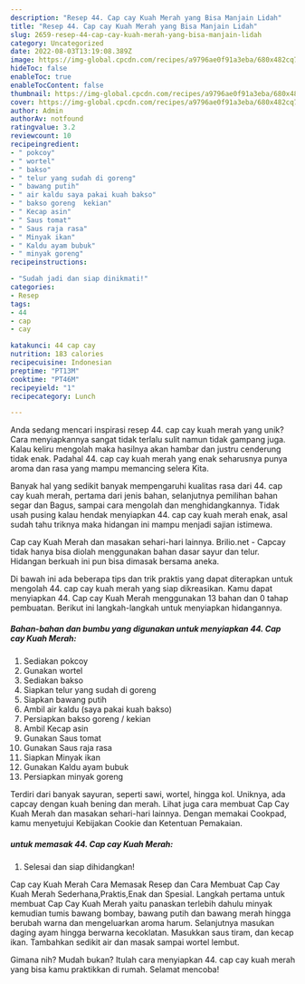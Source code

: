 ```yaml
---
description: "Resep 44. Cap cay Kuah Merah yang Bisa Manjain Lidah"
title: "Resep 44. Cap cay Kuah Merah yang Bisa Manjain Lidah"
slug: 2659-resep-44-cap-cay-kuah-merah-yang-bisa-manjain-lidah
category: Uncategorized
date: 2022-08-03T13:19:08.389Z
image: https://img-global.cpcdn.com/recipes/a9796ae0f91a3eba/680x482cq70/44-cap-cay-kuah-merah-foto-resep-utama.jpg
hideToc: false
enableToc: true
enableTocContent: false
thumbnail: https://img-global.cpcdn.com/recipes/a9796ae0f91a3eba/680x482cq70/44-cap-cay-kuah-merah-foto-resep-utama.jpg
cover: https://img-global.cpcdn.com/recipes/a9796ae0f91a3eba/680x482cq70/44-cap-cay-kuah-merah-foto-resep-utama.jpg
author: Admin
authorAv: notfound
ratingvalue: 3.2
reviewcount: 10
recipeingredient:
- " pokcoy"
- " wortel"
- " bakso"
- " telur yang sudah di goreng"
- " bawang putih"
- " air kaldu saya pakai kuah bakso"
- " bakso goreng  kekian"
- " Kecap asin"
- " Saus tomat"
- " Saus raja rasa"
- " Minyak ikan"
- " Kaldu ayam bubuk"
- " minyak goreng"
recipeinstructions:

- "Sudah jadi dan siap dinikmati!"
categories:
- Resep
tags:
- 44
- cap
- cay

katakunci: 44 cap cay 
nutrition: 183 calories
recipecuisine: Indonesian
preptime: "PT13M"
cooktime: "PT46M"
recipeyield: "1"
recipecategory: Lunch

---
```





Anda sedang mencari inspirasi resep 44. cap cay kuah merah yang unik? Cara menyiapkannya sangat tidak terlalu sulit namun tidak gampang juga. Kalau keliru mengolah maka hasilnya akan hambar dan justru cenderung tidak enak. Padahal 44. cap cay kuah merah yang enak seharusnya punya aroma dan rasa yang mampu memancing selera Kita.





Banyak hal yang sedikit banyak mempengaruhi kualitas rasa dari 44. cap cay kuah merah, pertama dari jenis bahan, selanjutnya pemilihan bahan segar dan Bagus, sampai cara mengolah dan menghidangkannya. Tidak usah pusing kalau hendak menyiapkan 44. cap cay kuah merah enak,      asal sudah tahu triknya maka hidangan ini mampu menjadi sajian istimewa.














Cap cay Kuah Merah dan masakan sehari-hari lainnya. Brilio.net - Capcay tidak hanya bisa diolah menggunakan bahan dasar sayur dan telur. Hidangan berkuah ini pun bisa dimasak bersama aneka.






Di bawah ini ada beberapa tips dan trik praktis yang dapat diterapkan untuk mengolah 44. cap cay kuah merah yang siap dikreasikan. Kamu dapat menyiapkan 44. Cap cay Kuah Merah menggunakan 13 bahan dan 0 tahap pembuatan. Berikut ini langkah-langkah untuk menyiapkan hidangannya.

<!--inarticleads1-->

##### Bahan-bahan dan bumbu yang digunakan untuk menyiapkan 44. Cap cay Kuah Merah:

1. Sediakan  pokcoy
1. Gunakan  wortel
1. Sediakan  bakso
1. Siapkan  telur yang sudah di goreng
1. Siapkan  bawang putih
1. Ambil  air kaldu (saya pakai kuah bakso)
1. Persiapkan  bakso goreng / kekian
1. Ambil  Kecap asin
1. Gunakan  Saus tomat
1. Gunakan  Saus raja rasa
1. Siapkan  Minyak ikan
1. Gunakan  Kaldu ayam bubuk
1. Persiapkan  minyak goreng


Terdiri dari banyak sayuran, seperti sawi, wortel, hingga kol. Uniknya, ada capcay dengan kuah bening dan merah. Lihat juga cara membuat Cap Cay Kuah Merah dan masakan sehari-hari lainnya. Dengan memakai Cookpad, kamu menyetujui Kebijakan Cookie dan Ketentuan Pemakaian. 

<!--inarticleads2-->

#####  untuk memasak 44. Cap cay Kuah Merah:


1. Selesai dan siap dihidangkan!

Cap cay Kuah Merah Cara Memasak Resep dan Cara Membuat Cap Cay Kuah Merah Sederhana,Praktis,Enak dan Spesial. Langkah pertama untuk membuat Cap Cay Kuah Merah yaitu panaskan terlebih dahulu minyak kemudian tumis bawang bombay, bawang putih dan bawang merah hingga berubah warna dan mengeluarkan aroma harum. Selanjutnya masukan daging ayam hingga berwarna kecoklatan. Masukkan saus tiram, dan kecap ikan. Tambahkan sedikit air dan masak sampai wortel lembut. 

Gimana nih? Mudah bukan? Itulah cara menyiapkan 44. cap cay kuah merah yang bisa kamu praktikkan di rumah. Selamat mencoba!

